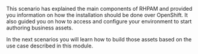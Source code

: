 This scenario has explained the main components of RHPAM and provided you information on how the installation should be done over OpenShift. It also guided you on how to access and configure your environment to start authoring business assets.

In the next scenarios you will learn how to build those assets based on the use case described in this module.
